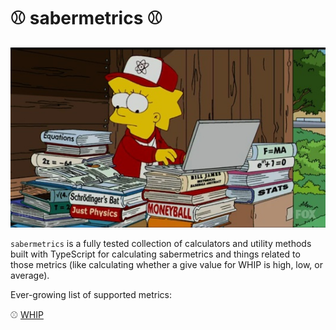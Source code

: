 # ⚾ sabermetrics ⚾

![simpsons-sabermetrics](simpsons-sabermetrics.jpg "Logo Title Text 1")

`sabermetrics` is a fully tested collection of calculators and utility methods built with TypeScript for calculating sabermetrics and things related to those metrics (like calculating whether a give value for WHIP is high, low, or average).


Ever-growing list of supported metrics:

⚾ [WHIP](pitching/pitching.ts)